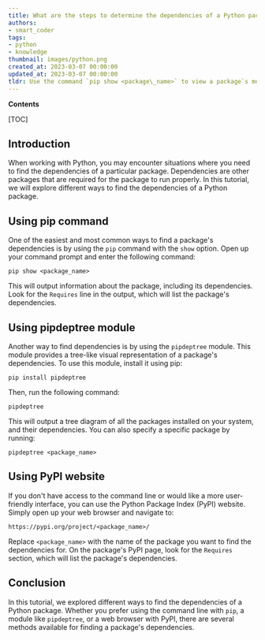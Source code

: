 ```yaml
---
title: What are the steps to determine the dependencies of a Python package?
authors:
- smart_coder
tags:
- python
- knowledge
thumbnail: images/python.png
created_at: 2023-03-07 00:00:00
updated_at: 2023-03-07 00:00:00
tldr: Use the command `pip show <package\_name>` to view a package`s metadata, including its dependencies.
---
```


**Contents**

[TOC]

## Introduction

When working with Python, you may encounter situations where you need to find the dependencies of a particular package. Dependencies are other packages that are required for the package to run properly. In this tutorial, we will explore different ways to find the dependencies of a Python package.


## Using pip command

One of the easiest and most common ways to find a package's dependencies is by using the `pip` command with the `show` option. Open up your command prompt and enter the following command:

```
pip show <package_name>
```

This will output information about the package, including its dependencies. Look for the `Requires` line in the output, which will list the package's dependencies.


## Using pipdeptree module

Another way to find dependencies is by using the `pipdeptree` module. This module provides a tree-like visual representation of a package's dependencies. To use this module, install it using pip:

```
pip install pipdeptree
```

Then, run the following command:

```
pipdeptree
```

This will output a tree diagram of all the packages installed on your system, and their dependencies. You can also specify a specific package by running:

```
pipdeptree <package_name>
```


## Using PyPI website

If you don't have access to the command line or would like a more user-friendly interface, you can use the Python Package Index (PyPI) website. Simply open up your web browser and navigate to:

```
https://pypi.org/project/<package_name>/
```

Replace `<package_name>` with the name of the package you want to find the dependencies for. On the package's PyPI page, look for the `Requires` section, which will list the package's dependencies.


## Conclusion

In this tutorial, we explored different ways to find the dependencies of a Python package. Whether you prefer using the command line with `pip`, a module like `pipdeptree`, or a web browser with PyPI, there are several methods available for finding a package's dependencies.
